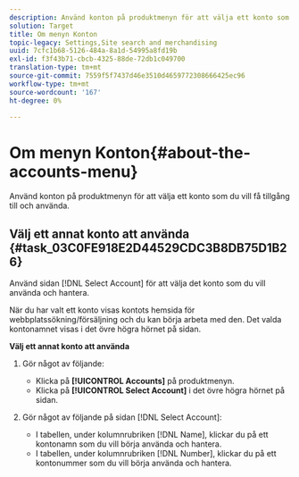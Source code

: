 ```yaml
---
description: Använd konton på produktmenyn för att välja ett konto som du vill få tillgång till och använda.
solution: Target
title: Om menyn Konton
topic-legacy: Settings,Site search and merchandising
uuid: 7cfc1b68-5126-484a-8a1d-54995a8fd19b
exl-id: f3f43b71-cbcb-4325-88de-72db1c049700
translation-type: tm+mt
source-git-commit: 7559f5f7437d46e3510d4659772308666425ec96
workflow-type: tm+mt
source-wordcount: '167'
ht-degree: 0%

---
```


# Om menyn Konton{#about-the-accounts-menu}

Använd konton på produktmenyn för att välja ett konto som du vill få tillgång till och använda.

## Välj ett annat konto att använda {#task_03C0FE918E2D44529CDC3B8DB75D1B26}

Använd sidan [!DNL Select Account] för att välja det konto som du vill använda och hantera.

<!-- 

t_selecting_a_different_account_to_use.xml

 -->

När du har valt ett konto visas kontots hemsida för webbplatssökning/försäljning och du kan börja arbeta med den. Det valda kontonamnet visas i det övre högra hörnet på sidan.

**Välj ett annat konto att använda**

1. Gör något av följande:

   * Klicka på **[!UICONTROL Accounts]** på produktmenyn.
   * Klicka på **[!UICONTROL Select Account]** i det övre högra hörnet på sidan.

1. Gör något av följande på sidan [!DNL Select Account]:

   * I tabellen, under kolumnrubriken [!DNL Name], klickar du på ett kontonamn som du vill börja använda och hantera.
   * I tabellen, under kolumnrubriken [!DNL Number], klickar du på ett kontonummer som du vill börja använda och hantera.
